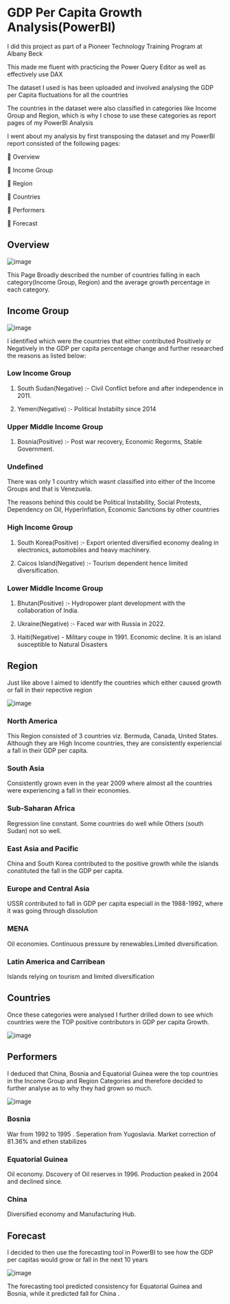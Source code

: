 # GDP Per Capita Growth Analysis(PowerBI)


I did this project as part of a Pioneer Technology Training Program at Albany Beck


This made me fluent with practicing the Power Query Editor as well as effectively use DAX


The dataset I used is has been uploaded and involved analysing the GDP per Capita fluctuations for all the countries


The countries in the dataset were also classified in categories like Income Group and Region, which is why I chose to use these categories as report pages of my PowerBI Analysis


I went about my analysis by first transposing the dataset and my PowerBI report consisted of the following pages:

🏴󠁢󠁳󠁢󠁰󠁿 Overview

🏴󠁢󠁳󠁢󠁰󠁿 Income Group

🏴󠁢󠁳󠁢󠁰󠁿 Region

🏴󠁢󠁳󠁢󠁰󠁿 Countries

🏴󠁢󠁳󠁢󠁰󠁿 Performers

🏴󠁢󠁳󠁢󠁰󠁿 Forecast


## Overview

  ![image](https://github.com/piperalpha7/GDP-per-capita-growth-analysis/assets/94968239/40b25ddf-dad6-43e5-aff9-2d4c6230222d)

This Page Broadly described the number of countries falling in each category(Income Group, Region) and the average growth percentage in each category.



## Income Group


![image](https://github.com/piperalpha7/GDP-per-capita-growth-analysis/assets/94968239/6105e7d3-28e1-447c-856f-83af39b74b74)

I identified which were the countries that either contributed Positively or Negatively in the GDP per capita percentage change and  further researched the reasons as 
listed below:

### Low Income Group

1. South Sudan(Negative) :- Civil Conflict before and after independence in 2011.

2. Yemen(Negative) :- Political Instabilty since 2014

### Upper Middle Income Group

1. Bosnia(Positive) :- Post war recovery, Economic Regorms, Stable Government.


### Undefined

There was only 1 country which wasnt classified into either of the Income Groups and that is Venezuela.

The reasons behind this could be Political Instability, Social Protests, Dependency on Oil, HyperInflation, Economic Sanctions by other countries


### High Income Group

1. South Korea(Positive) :- Export oriented diversified economy dealing in electronics, automobiles and heavy machinery.

2. Caicos Island(Negative) :- Tourism dependent hence limited diversification.


### Lower Middle Income Group

1. Bhutan(Positive) :- Hydropower plant development with the collaboration of India.

2. Ukraine(Negative) :- Faced war with Russia in 2022.

3. Haiti(Negative) - Military coupe in 1991. Economic decline. It is an island susceptible to Natural Disasters



## Region 

Just like above I aimed to identify the countries which either caused growth or fall in their repective region

![image](https://github.com/piperalpha7/GDP-per-capita-growth-analysis/assets/94968239/a01ba80c-01aa-4ff0-a8ea-d594f3f2c107)
            

### North America

This Region consisted of 3 countries viz. Bermuda, Canada, United States. Although they are High Income countries, they are consistently experiencial 
a fall in their GDP per capita.


### South Asia

Consistently grown even in the year 2009 where almost all the countries were experiencing a fall in their economies.


### Sub-Saharan Africa

Regression line constant. Some countries do well while Others (south Sudan) not so well.


### East Asia and Pacific

China and South Korea contributed to the positive growth while the islands constituted the fall in the GDP per capita.


### Europe and Central Asia

USSR contributed to fall in GDP per capita especiall in the 1988-1992, where it was going through dissolution


### MENA

Oil economies. Continuous pressure by renewables.Limited diversification.


### Latin America and Carribean

Islands relying on tourism and limited diversification



## Countries

Once these categories were analysed I further drilled down to see which countries were the TOP  positive contributors in GDP per capita Growth.

![image](https://github.com/piperalpha7/GDP-per-capita-growth-analysis/assets/94968239/47f4a67c-2ff0-4957-bfab-08f5dd9ac0d1)



## Performers


I deduced that China, Bosnia and Equatorial Guinea were the top countries in the Income Group and Region Categories and therefore decided to further
analyse as to why they had grown so much.

          
![image](https://github.com/piperalpha7/GDP-per-capita-growth-analysis/assets/94968239/9e5941f7-0492-472c-a4d1-7d5e5bf9f2bd)


### Bosnia 

War from 1992 to 1995 . Seperation from Yugoslavia. Market correction of 81.36% and ethen stabilizes 


### Equatorial Guinea

Oil economy. Dscovery of Oil reserves in 1996. Production peaked in 2004 and declined since.


### China

Diversified economy and Manufacturing Hub.



## Forecast

I decided to then use the forecasting tool in PowerBI to see how the GDP per capitas would grow or fall in the next 10 years


  ![image](https://github.com/piperalpha7/GDP-per-capita-growth-analysis/assets/94968239/6f891f8a-bfaf-41f0-9ec3-53730f63adf7)

The forecasting tool predicted consistency for Equatorial Guinea and Bosnia, while it predicted fall for China .










    






